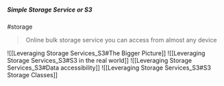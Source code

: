 #####  Simple Storage Service or S3
#storage
> Online bulk storage service you can access from almost any device

![[Leveraging Storage Services_S3#The Bigger Picture]]
![[Leveraging Storage Services_S3#S3 in the real world]]
![[Leveraging Storage Services_S3#Data accessibility]]
![[Leveraging Storage Services_S3#S3 Storage Classes]]